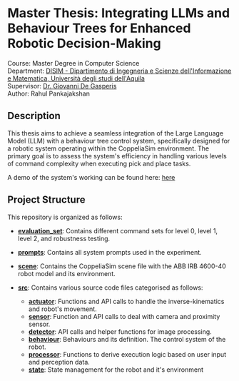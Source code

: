 # Master Thesis: Integrating LLMs and Behaviour Trees for Enhanced Robotic Decision-Making
Course: Master Degree in Computer Science <br>
Department: [DISIM - Dipartimento di Ingegneria e Scienze dell'Informazione e Matematica, Università degli studi dell'Aquila](https://www.disim.univaq.it/) <br>
Supervisor: [Dr. Giovanni De Gasperis](https://www.disim.univaq.it/GiovanniDeGasperis) <br>
Author: Rahul Pankajakshan <br>


## Description
This thesis aims to achieve a seamless integration of the Large Language Model (LLM) with a behaviour tree control system, specifically designed for a robotic system operating within the CoppeliaSim environment. The primary goal is to assess the system's efficiency in handling various levels of command complexity when executing pick and place tasks.

A demo of the system's working can be found here: [here](https://rahulgitsit.github.io/profile/demo)

## Project Structure

This repository is organized as follows:

- [**evaluation_set**](evaluation_set/): Contains different command sets for level 0, level 1, level 2, and robustness testing.

- [**prompts**](prompts/): Contains all system prompts used in the experiment.

- [**scene**](scene/): Contains the CoppeliaSim scene file with the ABB IRB 4600-40 robot model and its environment. 

- [**src**](src/): Contains various source code files categorised as follows:
  - [**actuator**](src/actuator.py): Functions and API calls to handle the inverse-kinematics and robot's movement.
  - [**sensor**](src/sensors.py): Function and API calls to deal with camera and proximity sensor.
  - [**detector**](src/detector.py): API calls and helper functions for image processing.
  - [**behaviour**](src/behaviour.py): Behaviours and its definition. The control system of the robot.
  - [**processor**](src/processor.py): Functions to derive execution logic based on user input and perception data.
  - [**state**](src/state.py): State management for the robot and it's environment
